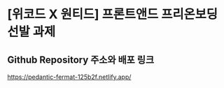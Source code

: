 # [위코드 X 원티드] 프론트앤드 프리온보딩 선발 과제

## Github Repository 주소와 배포 링크

https://pedantic-fermat-125b2f.netlify.app/
